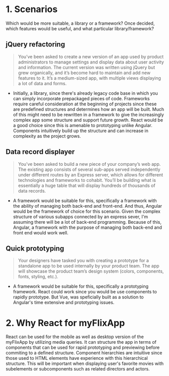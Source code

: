 # 1. Scenarios
Which would be more suitable, a library or a framework?  Once decided, which features would be useful, and what particular library/framework?

## jQuery refactoring

>You’ve been asked to create a new version of an app used by product administrators to manage settings and display data about user activity and information. The current version was written using jQuery but grew organically, and it’s become hard to maintain and add new features to it. It’s a medium-sized app, with multiple views displaying a lot of data and forms.
- Initially, a library, since there's already legacy code base in which you can simply incorporate prepackaged pieces of code.  Frameworks require careful consideration at the beginning of projects since these are predefined structures and determines how an app will be built.  Much of this might need to be rewritten in a framework to give the increasingly complex app some structure and support future growth.  React would be a good choice since this is amenable to prototyping unlike Angular.  Components intuitively build up the structure and can increase in complexity as the project grows.


## Data record displayer
>You’ve been asked to build a new piece of your company’s web app. The existing app consists of several sub-apps served independently under different routes by an Express server, which allows for different technologies and frameworks to cohabit. You’ll be building what is essentially a huge table that will display hundreds of thousands of data records.
- A framework would be suitable for this, specifically a framework with the ability of managing both back-end and front-end.  And thus, Angular would be the framework of choice for this scenario. Given the complex structure of various subapps connected by an express sever, I'm assuming there will be a lot of back-end programming.  Because of this, Angular, a framework with the purpose of managing both back-end and front end would work well.

## Quick prototyping
>Your designers have tasked you with creating a prototype for a standalone app to be used internally by your product team. The app will showcase the product team’s design system (colors, components, fonts, styling, etc.).
- A framework would be suitable for this, specifically a prototyping framework.  React could work since you would be use components to rapidly prototype.  But Vue, was speficially built as a solution to Angular's time extensive and prototyping issues.

# 2. Why React for myFlixApp
React can be used for the mobile as well as desktop version of the myFlixApp by utilizing media queries.  It can structure the app in terms of components that can be used for rapid prototyping and previewing before commiting to a defined structure.  Component hierarchies are intuitive since those used to HTML elements have experience with this hierarchical structure.  This will be important when displaying user's favorite movies with subelements or subcomponents such as related directors and actors.